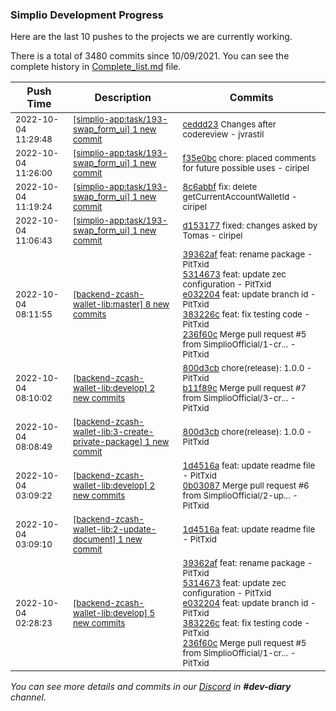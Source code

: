 
### Simplio Development Progress

Here are the last 10 pushes to the projects we are currently working.

There is a total of 3480 commits since 10/09/2021. You can see the complete history in
 [Complete_list.md](Complete_list.md) file.

| Push Time | Description | Commits |
| --- | --- | --- |
| <sub>2022-10-04 11:29:48</sub> | <sub>[[simplio-app:task/193\-swap\_form\_ui] 1 new commit](https://github.com/SimplioOfficial/simplio-app/commit/ceddd23f9787bfa1c2aa33fd7a5a27e58d74865c)</sub> | <sub>[ceddd23](https://github.com/SimplioOfficial/simplio-app/commit/ceddd23f9787bfa1c2aa33fd7a5a27e58d74865c) Changes after codereview - jvrastil</sub> |
| <sub>2022-10-04 11:26:00</sub> | <sub>[[simplio-app:task/193\-swap\_form\_ui] 1 new commit](https://github.com/SimplioOfficial/simplio-app/commit/f35e0bcfc7a2cf3c7613c9bfd5de659344fae1b7)</sub> | <sub>[f35e0bc](https://github.com/SimplioOfficial/simplio-app/commit/f35e0bcfc7a2cf3c7613c9bfd5de659344fae1b7) chore: placed comments for future possible uses - ciripel</sub> |
| <sub>2022-10-04 11:19:24</sub> | <sub>[[simplio-app:task/193\-swap\_form\_ui] 1 new commit](https://github.com/SimplioOfficial/simplio-app/commit/8c6abbf324d1c5ffa8df605a17ce057616158471)</sub> | <sub>[8c6abbf](https://github.com/SimplioOfficial/simplio-app/commit/8c6abbf324d1c5ffa8df605a17ce057616158471) fix: delete getCurrentAccountWalletId - ciripel</sub> |
| <sub>2022-10-04 11:06:43</sub> | <sub>[[simplio-app:task/193\-swap\_form\_ui] 1 new commit](https://github.com/SimplioOfficial/simplio-app/commit/d1531779f950d955ae33bb7fd745b874b037c033)</sub> | <sub>[d153177](https://github.com/SimplioOfficial/simplio-app/commit/d1531779f950d955ae33bb7fd745b874b037c033) fixed: changes asked by Tomas - ciripel</sub> |
| <sub>2022-10-04 08:11:55</sub> | <sub>[[backend-zcash-wallet-lib:master] 8 new commits](https://github.com/SimplioOfficial/backend-zcash-wallet-lib/compare/89286f6a346b...130fbfb2d6e3)</sub> | <sub>[39362af](https://github.com/SimplioOfficial/backend-zcash-wallet-lib/commit/39362afa526f3bf9e7d3f5c5dcf81f57068f2104) feat: rename package - PitTxid<br>[5314673](https://github.com/SimplioOfficial/backend-zcash-wallet-lib/commit/5314673c13dfcd706bdf9873ce39458ef8730498) feat: update zec configuration - PitTxid<br>[e032204](https://github.com/SimplioOfficial/backend-zcash-wallet-lib/commit/e0322046703645b5806b2d06231e0062da65a823) feat: update branch id - PitTxid<br>[383226c](https://github.com/SimplioOfficial/backend-zcash-wallet-lib/commit/383226c430ffccf78d7887726da4367bbac147ba) feat: fix testing code - PitTxid<br>[236f60c](https://github.com/SimplioOfficial/backend-zcash-wallet-lib/commit/236f60cbab1df35d54420dd2a8c2982f4f031401) Merge pull request #5 from SimplioOfficial/1-cr... - PitTxid</sub> |
| <sub>2022-10-04 08:10:02</sub> | <sub>[[backend-zcash-wallet-lib:develop] 2 new commits](https://github.com/SimplioOfficial/backend-zcash-wallet-lib/compare/0b030878ed5a...b11f89c431c8)</sub> | <sub>[800d3cb](https://github.com/SimplioOfficial/backend-zcash-wallet-lib/commit/800d3cb6fe460136d6667d6b5f5bbf5d29839802) chore(release): 1.0.0 - PitTxid<br>[b11f89c](https://github.com/SimplioOfficial/backend-zcash-wallet-lib/commit/b11f89c431c85d61692ee02a472c2727596fa4c6) Merge pull request #7 from SimplioOfficial/3-cr... - PitTxid</sub> |
| <sub>2022-10-04 08:08:49</sub> | <sub>[[backend-zcash-wallet-lib:3\-create\-private\-package] 1 new commit](https://github.com/SimplioOfficial/backend-zcash-wallet-lib/commit/800d3cb6fe460136d6667d6b5f5bbf5d29839802)</sub> | <sub>[800d3cb](https://github.com/SimplioOfficial/backend-zcash-wallet-lib/commit/800d3cb6fe460136d6667d6b5f5bbf5d29839802) chore(release): 1.0.0 - PitTxid</sub> |
| <sub>2022-10-04 03:09:22</sub> | <sub>[[backend-zcash-wallet-lib:develop] 2 new commits](https://github.com/SimplioOfficial/backend-zcash-wallet-lib/compare/236f60cbab1d...0b030878ed5a)</sub> | <sub>[1d4516a](https://github.com/SimplioOfficial/backend-zcash-wallet-lib/commit/1d4516a7dd0c0fecb6e9ee2a5ae477fe6d85564d) feat: update readme file - PitTxid<br>[0b03087](https://github.com/SimplioOfficial/backend-zcash-wallet-lib/commit/0b030878ed5aca678e40ad3e8e1737d6edc5d51e) Merge pull request #6 from SimplioOfficial/2-up... - PitTxid</sub> |
| <sub>2022-10-04 03:09:10</sub> | <sub>[[backend-zcash-wallet-lib:2\-update\-document] 1 new commit](https://github.com/SimplioOfficial/backend-zcash-wallet-lib/commit/1d4516a7dd0c0fecb6e9ee2a5ae477fe6d85564d)</sub> | <sub>[1d4516a](https://github.com/SimplioOfficial/backend-zcash-wallet-lib/commit/1d4516a7dd0c0fecb6e9ee2a5ae477fe6d85564d) feat: update readme file - PitTxid</sub> |
| <sub>2022-10-04 02:28:23</sub> | <sub>[[backend-zcash-wallet-lib:develop] 5 new commits](https://github.com/SimplioOfficial/backend-zcash-wallet-lib/compare/89286f6a346b...236f60cbab1d)</sub> | <sub>[39362af](https://github.com/SimplioOfficial/backend-zcash-wallet-lib/commit/39362afa526f3bf9e7d3f5c5dcf81f57068f2104) feat: rename package - PitTxid<br>[5314673](https://github.com/SimplioOfficial/backend-zcash-wallet-lib/commit/5314673c13dfcd706bdf9873ce39458ef8730498) feat: update zec configuration - PitTxid<br>[e032204](https://github.com/SimplioOfficial/backend-zcash-wallet-lib/commit/e0322046703645b5806b2d06231e0062da65a823) feat: update branch id - PitTxid<br>[383226c](https://github.com/SimplioOfficial/backend-zcash-wallet-lib/commit/383226c430ffccf78d7887726da4367bbac147ba) feat: fix testing code - PitTxid<br>[236f60c](https://github.com/SimplioOfficial/backend-zcash-wallet-lib/commit/236f60cbab1df35d54420dd2a8c2982f4f031401) Merge pull request #5 from SimplioOfficial/1-cr... - PitTxid</sub> |

_You can see more details and commits in our [Discord](https://discord.gg/aKhjuwZmdP) in **#dev-diary** channel._
